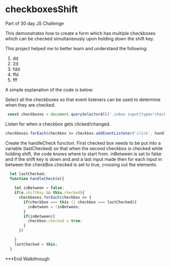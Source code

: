 # checkboxesShift
Part of 30 day JS Challenge

This demonstrates how to create a form which has multiple checkboxes which can be checked simultaneously upon holding down the shift key.

This project helped me to better learn and understand the following:
1) dd
2) 2d
3) fdd
4) ffd
5) fff


A simple explanation of the code is below:


Select all the checkboxes so that event listeners can be used to determine when they are checked.
```JavaScript
 const checkboxes = document.querySelectorAll('.inbox input[type="checkbox"]');
```

Listen for when a checkbox gets clicked/changed.
```JavaScript
checkboxes.forEach(checkbox => checkbox.addEventListener('click', handleCheck));
```

Create the handleCheck function. First checked box needs to be put into a variable (lastChecked) so that when the second checkbox is checked while holding shift, the code knows where to start from. inBetween is set to false and if the shift key is down and and a last input made then for each input in between the checkBox.checked is set to true, crossing out the elements.
```JavaScript
  let lastChecked;
  function handleCheck(e){
 
    let inBetween = false;
    if(e.shiftKey && this.checked){
      checkboxes.forEach(checkbox => {
        if(checkbox === this || checkbox === lastChecked){
          inBetween = !inBetween;
        }
        if(inBetween){
          checkbox.checked = true;
        }
      })

    }
    lastChecked = this;
  }
```

***End Walkthrough
